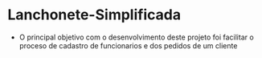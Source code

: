 # Lanchonete-Simplificada
- O principal objetivo com o desenvolvimento deste projeto foi facilitar o proceso de cadastro de funcionarios e dos pedidos de um cliente 
  
